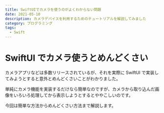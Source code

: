 ```yaml
---
title: SwiftUIでカメラを使うのがよくわからない問題
date: 2021-05-10
description: カメラデバイスを利用するためのチュートリアルを解説してみました
category: プログラミング
tags:
  - Swift
---
```


# SwiftUI でカメラ使うとめんどくさい

カメラアプリなどは多数リリースされているが、それを実際に SwiftUI で実装してみようとすると意外とめんどくさいことがわかりました。

単純にカメラ機能を実装するだけなら簡単なのですが、カメラから取り込んだ画像をいろいろ処理してから表示しようとするとややこしいのです。

今回は簡単な方法からめんどくさい方法まで解説します。
